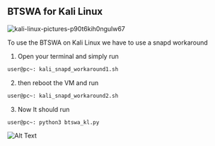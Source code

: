 ## BTSWA for Kali Linux

![kali-linux-pictures-p90t6kih0ngulw67](https://github.com/user-attachments/assets/58e1af87-7b61-43c2-b687-f43e72fb753a)


To use the BTSWA on Kali Linux we have to use a snapd workaround


1. Open your terminal and simply run 

```sh
user@pc~: kali_snapd_workaround1.sh
```
2. then reboot the VM and run 
```sh
user@pc~: kali_snapd_workaround2.sh
```

3. Now It should run
```sh
user@pc~: python3 btswa_kl.py
```




![Alt Text](https://media1.tenor.com/m/tZ2Xd8LqAnMAAAAd/typing-fast.gif)
